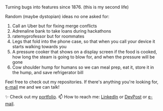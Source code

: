 Turning bugs into features since 1876. (this is my second life)

Random (maybe dystopian) ideas no one asked for:
1. Call an Uber but for fixing merge conflicts
2. Adrenaline bank to take loans during hackathons
3. ratemyprofessor but for roommates
4. Legs that fold into the phone case, so that when you call your device it starts walking towards you
5. A pressure cooker that shows on a display screen if the food is cooked, how long the steam is going to blow for, and when the pressure will be gone
6. Cow shoulder hump for humans so we can meal prep, eat it, store it in the hump, and save refrigerator bill

Feel free to check out my repositories. If there's anything you're looking for, [e-mail](mailto:dldeshmu@usc.edu) me and we can talk!

✨ Check out my [portfolio](https://curry-dev.github.io/devankshi).
📫 How to reach me: [LinkedIn](https://www.linkedin.com/in/devankshi) or [DevPost](https://devpost.com/curry-dev) or [e-mail](mailto:dldeshmu@usc.edu).
